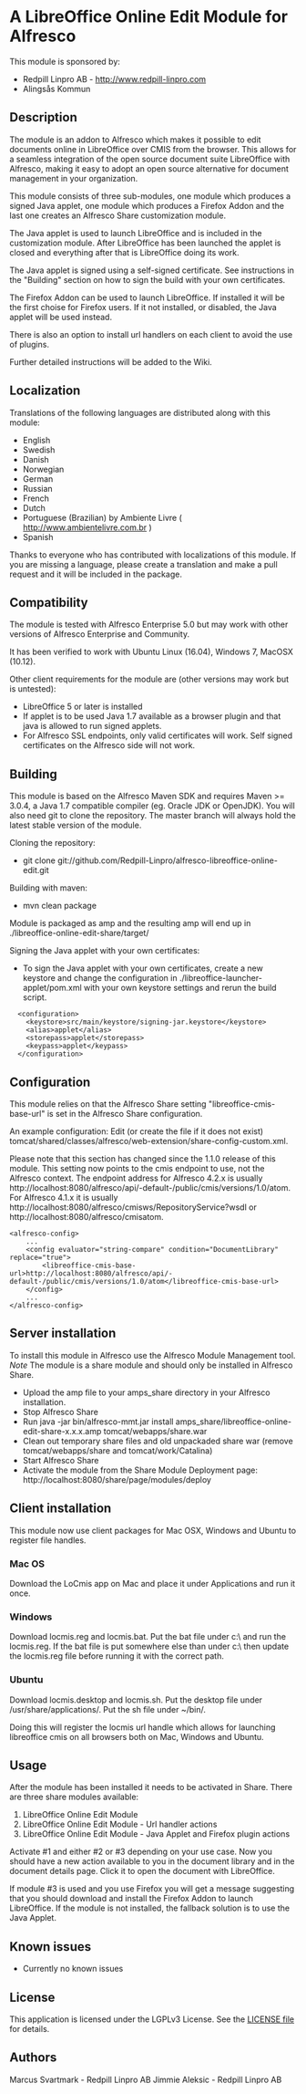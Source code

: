 A LibreOffice Online Edit Module for Alfresco
=============================================

This module is sponsored by:
* Redpill Linpro AB - http://www.redpill-linpro.com
* Alingsås Kommun

Description
-----------

The module is an addon to Alfresco which makes it possible to edit documents online in LibreOffice over CMIS from the browser. This allows for a seamless integration of the open source document suite LibreOffice with Alfresco, making it easy to adopt an open source alternative for document management in your organization.

This module consists of three sub-modules, one module which produces a signed Java applet, one module which produces a Firefox Addon and the last one creates an Alfresco Share customization module.

The Java applet is used to launch LibreOffice and is included in the customization module. After LibreOffice has been launched the applet is closed and everything after that is LibreOffice doing its work.

The Java applet is signed using a self-signed certificate. See instructions in the "Building" section on how to sign the build with your own certificates.

The Firefox Addon can be used to launch LibreOffice. If installed it will be the first choise for Firefox users. If it not installed, or disabled, the Java applet will be used instead.

There is also an option to install url handlers on each client to avoid the use of plugins.

Further detailed instructions will be added to the Wiki.

Localization
------------
Translations of the following languages are distributed along with this module:
* English
* Swedish
* Danish
* Norwegian
* German
* Russian
* French
* Dutch
* Portuguese (Brazilian) by Ambiente Livre ( http://www.ambientelivre.com.br ) 
* Spanish

Thanks to everyone who has contributed with localizations of this module. If you are missing a language, please create a translation and make a pull request and it will be included in the package.

Compatibility
-------------

The module is tested with Alfresco Enterprise 5.0 but may work with other versions of Alfresco Enterprise and Community.

It has been verified to work with Ubuntu Linux (16.04), Windows 7, MacOSX (10.12).

Other client requirements for the module are (other versions may work but is untested):
* LibreOffice 5 or later is installed
* If applet is to be used Java 1.7 available as a browser plugin and that java is allowed to run signed applets.
* For Alfresco SSL endpoints, only valid certificates will work. Self signed certificates on the Alfresco side will not work.

Building
--------

This module is based on the Alfresco Maven SDK and requires Maven >= 3.0.4, a Java 1.7 compatible compiler (eg. Oracle JDK or OpenJDK). You will also need git to clone the repository. The master branch will always hold the latest stable version of the module.

Cloning the repository:
* git clone git://github.com/Redpill-Linpro/alfresco-libreoffice-online-edit.git

Building with maven:
* mvn clean package

Module is packaged as amp and the resulting amp will end up in ./libreoffice-online-edit-share/target/

Signing the Java applet with your own certificates:
* To sign the Java applet with your own certificates, create a new keystore and change the configuration in ./libreoffice-launcher-applet/pom.xml with your own keystore settings and rerun the build script.

```
  <configuration>
    <keystore>src/main/keystore/signing-jar.keystore</keystore>
    <alias>applet</alias>
    <storepass>applet</storepass>
    <keypass>applet</keypass>
  </configuration>
```

Configuration
-------------

This module relies on that the Alfresco Share setting "libreoffice-cmis-base-url" is set in the Alfresco Share configuration.

An example configuration:
Edit (or create the file if it does not exist) tomcat/shared/classes/alfresco/web-extension/share-config-custom.xml.

Please note that this section has changed since the 1.1.0 release of this module. This setting now points to the cmis endpoint to use, not the Alfresco context. The endpoint address for Alfresco 4.2.x is usually http://localhost:8080/alfresco/api/-default-/public/cmis/versions/1.0/atom. For Alfresco 4.1.x it is usually http://localhost:8080/alfresco/cmisws/RepositoryService?wsdl or http://localhost:8080/alfresco/cmisatom.

```
<alfresco-config>
	...
	<config evaluator="string-compare" condition="DocumentLibrary" replace="true">
		<libreoffice-cmis-base-url>http://localhost:8080/alfresco/api/-default-/public/cmis/versions/1.0/atom</libreoffice-cmis-base-url>
	</config>
	...
</alfresco-config>
```


Server installation
------------

To install this module in Alfresco use the Alfresco Module Management tool. *Note* The module is a share module and should only be installed in Alfresco Share.

* Upload the amp file to your amps_share directory in your Alfresco installation.
* Stop Alfresco Share
* Run java -jar bin/alfresco-mmt.jar install amps_share/libreoffice-online-edit-share-x.x.x.amp tomcat/webapps/share.war
* Clean out temporary share files and old unpackaded share war (remove tomcat/webapps/share and tomcat/work/Catalina)
* Start Alfresco Share
* Activate the module from the Share Module Deployment page: http://localhost:8080/share/page/modules/deploy

Client installation
-------------------
This module now use client packages for Mac OSX, Windows and Ubuntu to register file handles. 

### Mac OS
Download the LoCmis app on Mac and place it under Applications and run it once.

### Windows
Download locmis.reg and locmis.bat. Put the bat file under c:\ and run the locmis.reg. If the bat file is put somewhere else than under c:\ then update the locmis.reg file before running it with the correct path.

### Ubuntu
Download locmis.desktop and locmis.sh. Put the desktop file under /usr/share/applications/. Put the sh file under ~/bin/.

Doing this will register the locmis url handle which allows for launching libreoffice cmis on all browsers both on Mac, Windows and Ubuntu.

Usage
-----

After the module has been installed it needs to be activated in Share. There are three share modules available:

1. LibreOffice Online Edit Module
2. LibreOffice Online Edit Module - Url handler actions
3. LibreOffice Online Edit Module - Java Applet and Firefox plugin actions

Activate #1 and either #2 or #3 depending on your use case. Now you should have a new action available to you in the document library and in the document details page. Click it to open the document with LibreOffice.

If module #3 is used and you use Firefox you will get a message suggesting that you should download and install the Firefox Addon to launch LibreOffice. If the module is not installed, the fallback solution is to use the Java Applet.

Known issues
------------
* Currently no known issues

License
-------

This application is licensed under the LGPLv3 License. See the [LICENSE file](LICENSE) for details.

Authors
-------

Marcus Svartmark - Redpill Linpro AB
Jimmie Aleksic - Redpill Linpro AB
